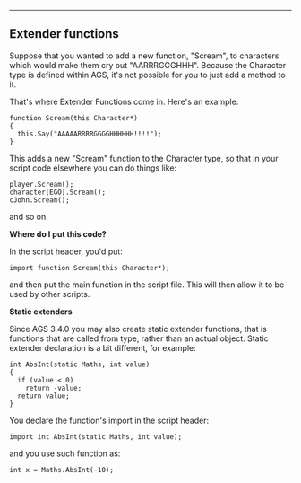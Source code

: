 


------------------------------------------------------------------------

Extender functions
------------------

Suppose that you wanted to add a new function, "Scream", to characters
which would make them cry out "AARRRGGGHHH". Because the Character type
is defined within AGS, it's not possible for you to just add a method to
it.

That's where Extender Functions come in. Here's an example:

    function Scream(this Character*)
    {
      this.Say("AAAAARRRRGGGGHHHHHH!!!!");
    }

This adds a new "Scream" function to the Character type, so that in your
script code elsewhere you can do things like:

    player.Scream();
    character[EGO].Scream();
    cJohn.Scream();

and so on.

**Where do I put this code?**

In the script header, you'd put:

`import function Scream(this Character*);`

and then put the main function in the script file. This will then allow
it to be used by other scripts.

**Static extenders**

Since AGS 3.4.0 you may also create static extender functions, that is
functions that are called from type, rather than an actual object.
Static extender declaration is a bit different, for example:

    int AbsInt(static Maths, int value)
    {
      if (value < 0)
        return -value;
      return value;
    }

You declare the function's import in the script header:

`import int AbsInt(static Maths, int value);`

and you use such function as:

    int x = Maths.AbsInt(-10);
